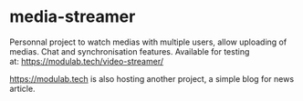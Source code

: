 # media-streamer
Personnal project to watch medias with multiple users, allow uploading of medias. Chat and synchronisation features.
Available for testing at: https://modulab.tech/video-streamer/

https://modulab.tech is also hosting another project, a simple blog for news article.
